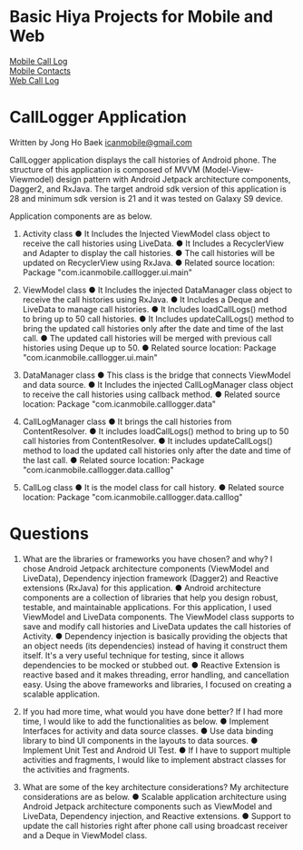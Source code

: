 # Basic Hiya Projects for Mobile and Web
[Mobile Call Log](https://github.com/hiyainc/mobile-basic-projects/wiki/Mobile-Call-Log-App)    
[Mobile Contacts](https://github.com/hiyainc/mobile-basic-projects/wiki/Mobile-Contacts-App)   
[Web Call Log](https://github.com/hiyainc/mobile-basic-projects/wiki/Web-Call-Log)  


# CallLogger Application
Written by Jong Ho Baek
icanmobile@gmail.com

CallLogger application displays the call histories of Android phone. 
The structure of this application is composed of MVVM (Model-View-Viewmodel) design pattern with Android Jetpack architecture components, Dagger2, and RxJava. The target android sdk version of this application is 28 and minimum sdk version is 21 and it was tested on Galaxy S9 device.

Application components are as below.
1. Activity class
● It Includes the Injected ViewModel class object to receive the call histories using LiveData.
● It Includes a RecyclerView and Adapter to display the call histories.
● The call histories will be updated on RecyclerView using RxJava.
● Related source location: Package "com.icanmobile.calllogger.ui.main"

2. ViewModel class
● It Includes the injected DataManager class object to receive the call histories using RxJava.
● It Includes a Deque and LiveData to manage call histories.
● It Includes loadCallLogs() method to bring up to 50 call histories.
● It Includes updateCallLogs() method to bring the updated call histories only after the date and time of the last call.
● The updated call histories will be merged with previous call histories using Deque up to 50.
● Related source location: Package "com.icanmobile.calllogger.ui.main"


3. DataManager class
● This class is the bridge that connects ViewModel and data source.
● It Includes the injected CallLogManager class object to receive the call histories using callback method.
● Related source location: Package "com.icanmobile.calllogger.data"


4. CallLogManager class
● It brings the call histories from ContentResolver.
● It includes loadCallLogs() method to bring up to 50 call histories from ContentResolver.
● It includes updateCallLogs() method to load the updated call histories only after the date and time of the last call.
● Related source location: Package "com.icanmobile.calllogger.data.calllog"


5. CallLog class
● It is the model class for call history.
● Related source location: Package "com.icanmobile.calllogger.data.calllog"


# Questions
1. What are the libraries or frameworks you have chosen? and why?
I chose Android Jetpack architecture components (ViewModel and LiveData), Dependency injection framework (Dagger2) and Reactive extensions (RxJava) for this application.
● Android architecture components are a collection of libraries that help you design robust, testable, and maintainable applications. For this application, I used ViewModel and LiveData components. The ViewModel class supports to save and modify call histories and LiveData updates the call histories of Activity.
● Dependency injection is basically providing the objects that an object needs (its dependencies) instead of having it construct them itself. It's a very useful technique for testing, since it allows dependencies to be mocked or stubbed out.
● Reactive Extension is reactive based and it makes threading, error handling, and cancellation easy.
Using the above frameworks and libraries, I focused on creating a scalable application.

2. If you had more time, what would you have done better?
If I had more time, I would like to add the functionalities as below.
● Implement Interfaces for activity and data source classes.
● Use data binding library to bind UI components in the layouts to data sources.
● Implement Unit Test and Android UI Test.
● If I have to support multiple activities and fragments, I would like to implement abstract classes for the activities and fragments.

3. What are some of the key architecture considerations?
My architecture considerations are as below.
● Scalable application architecture using Android Jetpack architecture components such as ViewModel and LiveData, Dependency injection, and Reactive extensions.
● Support to update the call histories right after phone call using broadcast receiver and a Deque in ViewModel class.
